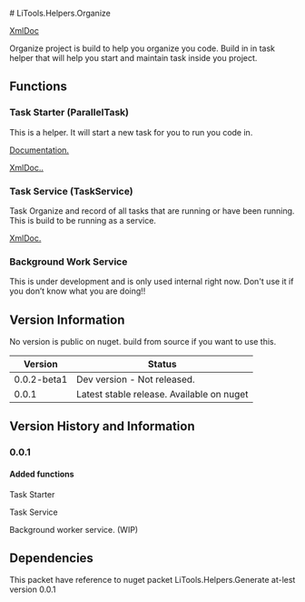 ﻿﻿﻿﻿﻿﻿﻿﻿﻿﻿# LiTools.Helpers.Organize

[XmlDoc](/../xmldocmd/LiTools.Helpers.Organize.md)

Organize project is build to help you organize you code.
Build in in task helper that will help you start and maintain task inside you project.

## Functions

### Task Starter (ParallelTask)

This is a helper. It will start a new task for you to run you code in.

[Documentation.](ParallelTask.md)

[XmlDoc..](../xmldocmd/LiTools.Helpers.Organize/ParallelTask.md)



### Task Service (TaskService)

Task Organize and record of all tasks that are running or have been running.  
This is build to be running as a service.

[XmlDoc.](../xmldocmd/LiTools.Helpers.Organize/TaskService.md)


### Background Work Service

This is under development and is only used internal right now.
Don't use it if you don’t know what you are doing!!


## Version Information

No version is public on nuget. build from source if you want to use this.

| Version | Status |
| --- | --- |
| 0.0.2-beta1 |Dev version - Not released.|
| 0.0.1 | Latest stable release. Available on nuget |

## Version History and Information

### 0.0.1

#### Added functions

Task Starter

Task Service

Background worker service. (WIP)

## Dependencies

This packet have reference to nuget packet LiTools.Helpers.Generate at-lest version 0.0.1
